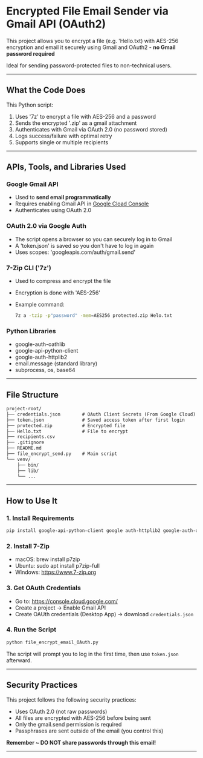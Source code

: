 # Encrypted File Email Sender via Gmail API (OAuth2)

This project allows you to encrypt a file (e.g. 'Hello.txt) with AES-256 encryption and email it securely using Gmail and OAuth2 - **no Gmail password required**

Ideal for sending password-protected files to non-technical users.

---

## What the Code Does

This Python script:

1. Uses '7z' to encrypt a file with AES-256 and a password
2. Sends the encrypted '.zip' as a gmail attachment
3. Authenticates with Gmail via OAuth 2.0 (no password stored)
4. Logs success/failure with optimal retry
5. Supports single or multiple recipients

---

## APIs, Tools, and Libraries Used

### Google Gmail API

- Used to **send email programmatically**
- Requires enabling Gmail API in [Google Cload Console](console.google.com/)
- Authenticates using OAuth 2.0

### OAuth 2.0 via Google Auth

- The script opens a browser so you can securely log in to Gmail
- A 'token.json' is saved so you don't have to log in again
- Uses scopes: 'googleapis.com/auth/gmail.send'

### 7-Zip CLI ('7z')

- Used to compress and encrypt the file
- Encryption is done with 'AES-256'
- Example command:

  ```bash
  7z a -tzip -p"password" -mem=AES256 protected.zip Helo.txt
  ```

### Python Libraries

- google-auth-oathlib
- google-api-python-client
- google-auth-httplib2
- email.message (standard library)
- subprocess, os, base64

---

## File Structure

```markdown
project-root/
├── credentials.json        # OAuth Client Secrets (From Google Cloud)
├── token.json              # Saved access token after first login
├── protected.zip           # Encrypted file
├── Hello.txt               # File to encrypt
├── recipients.csv
├── .gitignore
├── README.md
├── file_encrypt_send.py    # Main script
└── venv/
    ├── bin/
    ├── lib/
    └── ...
```

---

## How to Use It

### 1. Install Requirements

```bash
pip install google-api-python-client google auth-httplib2 google-auth-oauthlib
```

### 2. Install 7-Zip

- macOS: brew install p7zip
- Ubuntu: sudo apt install p7zip-full
- Windows: <https://www.7-zip.org>

### 3. Get OAuth Credentials

- Go to: <https://console.cloud.google.com/>
- Create a project &rarr; Enable Gmail API
- Create OAUth credentials (Desktop App) &rarr; download `credentials.json`

### 4. Run the Script

```bash
python file_encrypt_email_OAuth.py
```

The script will prompt you to log in the first time, then use `token.json` afterward.

---

## Security Practices

This project follows the following security practices:

- Uses OAuth 2.0 (not raw passwords)
- All files are encrypted with AES-256 before being sent
- Only the gmail.send permission is required
- Passphrases are sent outside of the email (you control this)

**Remember ~ DO NOT share passwords through this email!**

---
